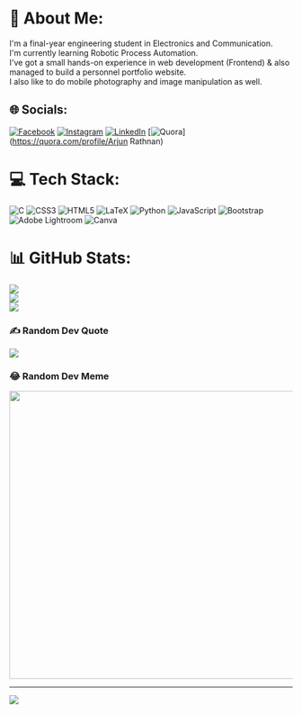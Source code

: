 # 💫 About Me:
I'm a final-year engineering student in Electronics and Communication.<br>I'm currently learning Robotic Process Automation.<br>I've got a small hands-on experience in web development (Frontend) & also managed to build a personnel portfolio website.<br>I also like to do mobile photography and image manipulation as well.<br>


## 🌐 Socials:
[![Facebook](https://img.shields.io/badge/Facebook-%231877F2.svg?logo=Facebook&logoColor=white)](https://www.facebook.com/arjun.arjunrathnan.3) [![Instagram](https://img.shields.io/badge/Instagram-%23E4405F.svg?logo=Instagram&logoColor=white)](https://instagram.com/arjun.rathnan) [![LinkedIn](https://img.shields.io/badge/LinkedIn-%230077B5.svg?logo=linkedin&logoColor=white)](www.linkedin.com/in/arjunrathnan) [![Quora](https://img.shields.io/badge/Quora-%23B92B27.svg?logo=Quora&logoColor=white)](https://quora.com/profile/Arjun Rathnan) 

# 💻 Tech Stack:
![C](https://img.shields.io/badge/c-%2300599C.svg?style=flat&logo=c&logoColor=white) ![CSS3](https://img.shields.io/badge/css3-%231572B6.svg?style=flat&logo=css3&logoColor=white) ![HTML5](https://img.shields.io/badge/html5-%23E34F26.svg?style=flat&logo=html5&logoColor=white) ![LaTeX](https://img.shields.io/badge/latex-%23008080.svg?style=flat&logo=latex&logoColor=white) ![Python](https://img.shields.io/badge/python-3670A0?style=flat&logo=python&logoColor=ffdd54) ![JavaScript](https://img.shields.io/badge/javascript-%23323330.svg?style=flat&logo=javascript&logoColor=%23F7DF1E) ![Bootstrap](https://img.shields.io/badge/bootstrap-%23563D7C.svg?style=flat&logo=bootstrap&logoColor=white) ![Adobe Lightroom](https://img.shields.io/badge/Adobe%20Lightroom-31A8FF.svg?style=flat&logo=Adobe%20Lightroom&logoColor=white) ![Canva](https://img.shields.io/badge/Canva-%2300C4CC.svg?style=flat&logo=Canva&logoColor=white)
# 📊 GitHub Stats:
![](https://github-readme-stats.vercel.app/api?username=Arjun1250&theme=blue-green&hide_border=false&include_all_commits=false&count_private=false)<br/>
![](https://github-readme-streak-stats.herokuapp.com/?user=Arjun1250&theme=blue-green&hide_border=false)<br/>
![](https://github-readme-stats.vercel.app/api/top-langs/?username=Arjun1250&theme=blue-green&hide_border=false&include_all_commits=false&count_private=false&layout=compact)

### ✍️ Random Dev Quote
![](https://quotes-github-readme.vercel.app/api?type=horizontal&theme=tokyonight)

### 😂 Random Dev Meme
<img src="https://random-memer.herokuapp.com/" width="512px"/>

---
[![](https://visitcount.itsvg.in/api?id=Arjun1250&icon=2&color=2)](https://visitcount.itsvg.in)

<!-- Proudly created with GPRM ( https://gprm.itsvg.in ) -->
